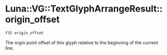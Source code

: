 # Luna::VG::TextGlyphArrangeResult::origin_offset

```c++
f32 origin_offset
```

The orgin point offset of this glyph relative to the beginning of the current line. 

